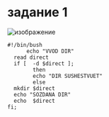 # задание 1
![изображение](https://user-images.githubusercontent.com/107613708/196667389-92bb9328-b69c-4d12-8385-69d8085e3d04.png)

    #!/bin/bush
          echo "VVOD DIR"
      read direct
      if [  -d $direct ];
            then
            echo "DIR SUSHESTVUET"
            else
      mkdir $direct
      echo "SOZDANA DIR"
      echo  $direct
    fi;

